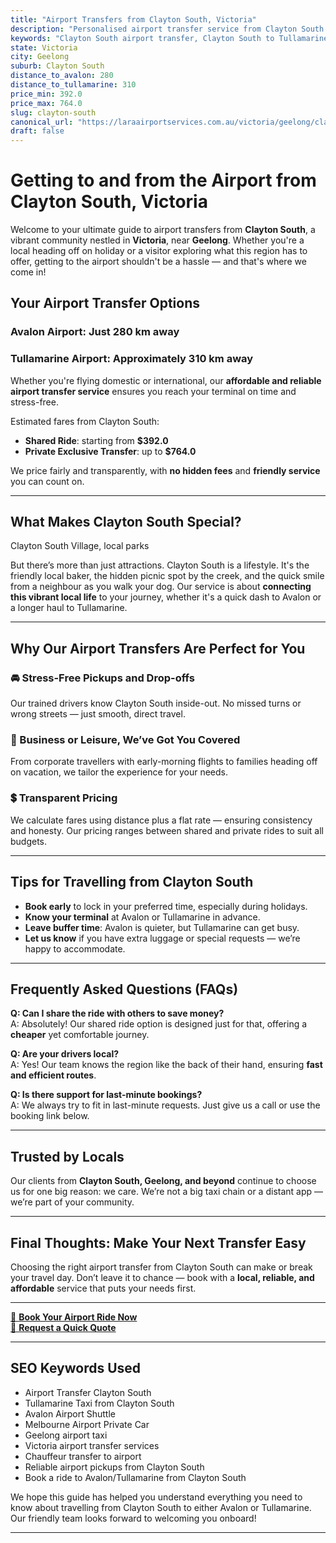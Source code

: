 ```yaml
---
title: "Airport Transfers from Clayton South, Victoria"
description: "Personalised airport transfer service from Clayton South to Avalon and Tullamarine airports. Enjoy a smooth, affordable ride with us!"
keywords: "Clayton South airport transfer, Clayton South to Tullamarine, Clayton South to Avalon, airport taxi Clayton South, private airport transfer Clayton South, shared ride Clayton South, Clayton South transfers, airport shuttle Clayton South, book Clayton South airport taxi, affordable Clayton South airport transfer, Clayton South airport transfer service, airport transfer Geelong, airport transfer Melbourne, Melbourne airport taxi, airport transfers Victoria, Tullamarine airport shuttle, Avalon airport transfers, Melbourne private transfer, airport transport services Melbourne"
state: Victoria
city: Geelong
suburb: Clayton South
distance_to_avalon: 280
distance_to_tullamarine: 310
price_min: 392.0
price_max: 764.0
slug: clayton-south
canonical_url: "https://laraairportservices.com.au/victoria/geelong/clayton-south/"
draft: false
---
```


# Getting to and from the Airport from Clayton South, Victoria

Welcome to your ultimate guide to airport transfers from **Clayton South**, a vibrant community nestled in **Victoria**, near **Geelong**. Whether you're a local heading off on holiday or a visitor exploring what this region has to offer, getting to the airport shouldn't be a hassle — and that's where we come in!

## Your Airport Transfer Options

### Avalon Airport: Just 280 km away  
### Tullamarine Airport: Approximately 310 km away

Whether you're flying domestic or international, our **affordable and reliable airport transfer service** ensures you reach your terminal on time and stress-free.

Estimated fares from Clayton South:
- **Shared Ride**: starting from **$392.0**
- **Private Exclusive Transfer**: up to **$764.0**

We price fairly and transparently, with **no hidden fees** and **friendly service** you can count on.

---

## What Makes Clayton South Special?

Clayton South Village, local parks

But there’s more than just attractions. Clayton South is a lifestyle. It's the friendly local baker, the hidden picnic spot by the creek, and the quick smile from a neighbour as you walk your dog. Our service is about **connecting this vibrant local life** to your journey, whether it's a quick dash to Avalon or a longer haul to Tullamarine.

---

## Why Our Airport Transfers Are Perfect for You

### 🚘 Stress-Free Pickups and Drop-offs
Our trained drivers know Clayton South inside-out. No missed turns or wrong streets — just smooth, direct travel.

### 💼 Business or Leisure, We’ve Got You Covered
From corporate travellers with early-morning flights to families heading off on vacation, we tailor the experience for your needs.

### 💲 Transparent Pricing
We calculate fares using distance plus a flat rate — ensuring consistency and honesty. Our pricing ranges between shared and private rides to suit all budgets.

---

## Tips for Travelling from Clayton South

- **Book early** to lock in your preferred time, especially during holidays.
- **Know your terminal** at Avalon or Tullamarine in advance.
- **Leave buffer time**: Avalon is quieter, but Tullamarine can get busy.
- **Let us know** if you have extra luggage or special requests — we’re happy to accommodate.

---

## Frequently Asked Questions (FAQs)

**Q: Can I share the ride with others to save money?**  
A: Absolutely! Our shared ride option is designed just for that, offering a **cheaper** yet comfortable journey.

**Q: Are your drivers local?**  
A: Yes! Our team knows the region like the back of their hand, ensuring **fast and efficient routes**.

**Q: Is there support for last-minute bookings?**  
A: We always try to fit in last-minute requests. Just give us a call or use the booking link below.

---

## Trusted by Locals

Our clients from **Clayton South, Geelong, and beyond** continue to choose us for one big reason: we care. We’re not a big taxi chain or a distant app — we’re part of your community.

---

## Final Thoughts: Make Your Next Transfer Easy

Choosing the right airport transfer from Clayton South can make or break your travel day. Don’t leave it to chance — book with a **local, reliable, and affordable** service that puts your needs first.

---

[📅 **Book Your Airport Ride Now**](https://laraairportservices.square.site/s/appointments)  
[📧 **Request a Quick Quote**](https://laraairportservices.square.site/contact-us)

---

## SEO Keywords Used
- Airport Transfer Clayton South
- Tullamarine Taxi from Clayton South
- Avalon Airport Shuttle
- Melbourne Airport Private Car
- Geelong airport taxi
- Victoria airport transfer services
- Chauffeur transfer to airport
- Reliable airport pickups from Clayton South
- Book a ride to Avalon/Tullamarine from Clayton South

We hope this guide has helped you understand everything you need to know about travelling from Clayton South to either Avalon or Tullamarine. Our friendly team looks forward to welcoming you onboard!

---
